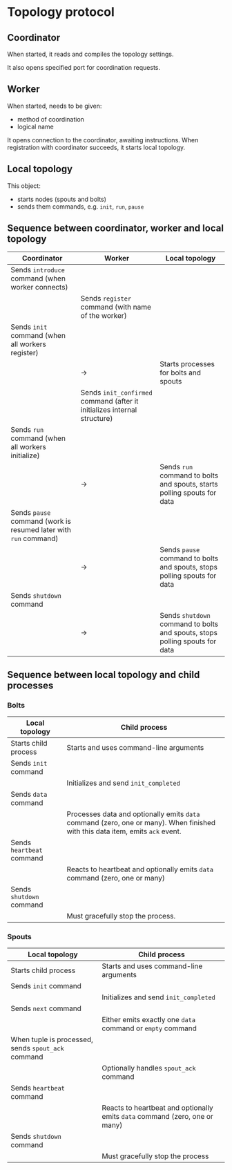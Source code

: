 # Topology protocol

## Coordinator

When started, it reads and compiles the topology settings.

It also opens specified port for coordination requests.

## Worker

When started, needs to be given:

- method of coordination
- logical name

It opens connection to the coordinator, awaiting instructions. When registration with coordinator succeeds, it starts local topology.

## Local topology

This object:

- starts nodes (spouts and bolts)
- sends them commands, e.g. `init`, `run`, `pause`

## Sequence between coordinator, worker and local topology

| Coordinator | Worker | Local topology |
|-------------|--------|-----|
| Sends `introduce` command (when worker connects)| |
| | Sends `register` command (with name of the worker)|
| Sends `init` command (when all workers register)| |
| | &rarr; | Starts processes for bolts and spouts|
| | Sends `init_confirmed` command (after it initializes internal structure)|
| Sends `run` command (when all workers initialize)| |
| | &rarr; | Sends `run` command to bolts and spouts, starts polling spouts for data|
| Sends `pause` command (work is resumed later with `run` command)| |
| | &rarr; | Sends `pause` command to bolts and spouts, stops polling spouts for data|
| Sends `shutdown` command| |
| | &rarr; | Sends `shutdown` command to bolts and spouts, stops polling spouts for data|

## Sequence between local topology and child processes

### Bolts

| Local topology | Child process |
|-------------|--------|
| Starts child process | Starts and uses command-line arguments |
| Sends `init` command | |
| | Initializes and send `init_completed` |
| Sends `data` command | |
| | Processes data and optionally emits `data` command (zero, one or many). When finished with this data item, emits `ack` event. |
| Sends `heartbeat` command | |
| | Reacts to heartbeat and optionally emits `data` command (zero, one or many) |
| Sends `shutdown` command| |
| | Must gracefully stop the process. |

### Spouts

| Local topology | Child process |
|-------------|--------|
| Starts child process | Starts and uses command-line arguments |
| Sends `init` command | |
| | Initializes and send `init_completed` |
| Sends `next` command | |
| | Either emits exactly one `data` command or `empty` command |
| When tuple is processed, sends `spout_ack` command | |
| | Optionally handles `spout_ack` command |
| Sends `heartbeat` command | |
| | Reacts to heartbeat and optionally emits `data` command (zero, one or many) |
| Sends `shutdown` command| |
| | Must gracefully stop the process |

